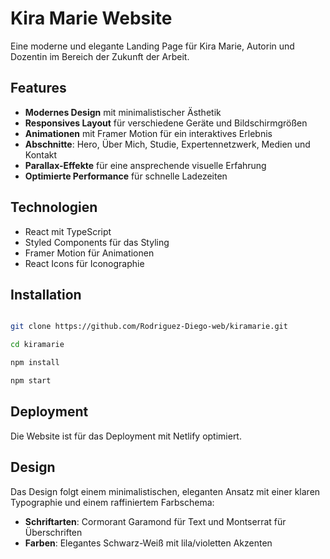 # Kira Marie Website

Eine moderne und elegante Landing Page für Kira Marie, Autorin und Dozentin im Bereich der Zukunft der Arbeit.

## Features

- **Modernes Design** mit minimalistischer Ästhetik
- **Responsives Layout** für verschiedene Geräte und Bildschirmgrößen
- **Animationen** mit Framer Motion für ein interaktives Erlebnis
- **Abschnitte**: Hero, Über Mich, Studie, Expertennetzwerk, Medien und Kontakt
- **Parallax-Effekte** für eine ansprechende visuelle Erfahrung
- **Optimierte Performance** für schnelle Ladezeiten

## Technologien

- React mit TypeScript
- Styled Components für das Styling
- Framer Motion für Animationen
- React Icons für Iconographie

## Installation

```bash

git clone https://github.com/Rodriguez-Diego-web/kiramarie.git

cd kiramarie

npm install

npm start
```

## Deployment

Die Website ist für das Deployment mit Netlify optimiert.

## Design

Das Design folgt einem minimalistischen, eleganten Ansatz mit einer klaren Typographie und einem raffiniertem Farbschema:

- **Schriftarten**: Cormorant Garamond für Text und Montserrat für Überschriften
- **Farben**: Elegantes Schwarz-Weiß mit lila/violetten Akzenten
